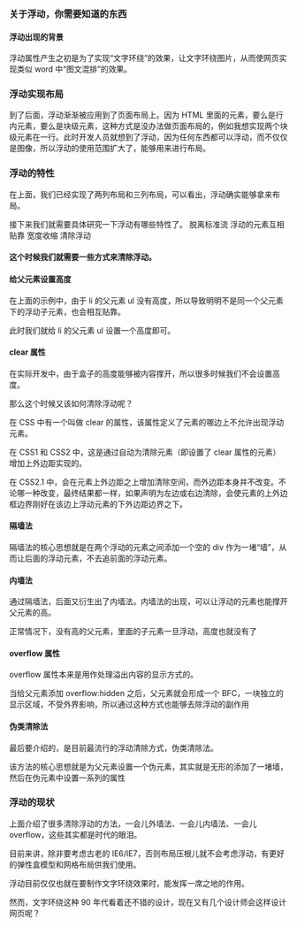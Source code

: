 ### 关于浮动，你需要知道的东西
#### 浮动出现的背景
浮动属性产生之初是为了实现“文字环绕”的效果，让文字环绕图片，从而使网页实现类似 word 中“图文混排”的效果。
### 浮动实现布局

到了后面，浮动渐渐被应用到了页面布局上。因为 HTML 里面的元素，要么是行内元素，要么是块级元素，这种方式是没办法做页面布局的，例如我想实现两个块级元素在一行。此时开发人员就想到了浮动，因为任何东西都可以浮动，而不仅仅是图像，所以浮动的使用范围扩大了，能够用来进行布局。

### 浮动的特性
在上面，我们已经实现了两列布局和三列布局，可以看出，浮动确实能够拿来布局。

接下来我们就需要具体研究一下浮动有哪些特性了。
脱离标准流
浮动的元素互相贴靠
宽度收缩
清除浮动

#### 这个时候我们就需要一些方式来清除浮动。

#### 给父元素设置高度
在上面的示例中，由于 li 的父元素 ul 没有高度，所以导致明明不是同一个父元素下的浮动子元素，也会相互贴靠。

此时我们就给 li 的父元素 ul 设置一个高度即可。

#### clear 属性
在实际开发中，由于盒子的高度能够被内容撑开，所以很多时候我们不会设置高度。

那么这个时候又该如何清除浮动呢？

在 CSS 中有一个叫做 clear 的属性，该属性定义了元素的哪边上不允许出现浮动元素。

在 CSS1 和 CSS2 中，这是通过自动为清除元素（即设置了 clear 属性的元素）增加上外边距实现的。

在 CSS2.1 中，会在元素上外边距之上增加清除空间，而外边距本身并不改变。不论哪一种改变，最终结果都一样，如果声明为左边或右边清除，会使元素的上外边框边界刚好在该边上浮动元素的下外边距边界之下。

#### 隔墙法
隔墙法的核心思想就是在两个浮动的元素之间添加一个空的 div 作为一堵“墙”，从而让后面的浮动元素，不去追前面的浮动元素。

#### 内墙法
通过隔墙法，后面又衍生出了内墙法。内墙法的出现，可以让浮动的元素也能撑开父元素的高。

正常情况下，没有高的父元素，里面的子元素一旦浮动，高度也就没有了
#### overflow 属性
overflow 属性本来是用作处理溢出内容的显示方式的。

当给父元素添加 overflow:hidden 之后，父元素就会形成一个 BFC，一块独立的显示区域，不受外界影响，所以通过这种方式也能够去除浮动的副作用

#### 伪类清除法
最后要介绍的，是目前最流行的浮动清除方式，伪类清除法。

该方法的核心思想就是为父元素设置一个伪元素，其实就是无形的添加了一堵墙，然后在伪元素中设置一系列的属性

### 浮动的现状
上面介绍了很多清除浮动的方法，一会儿外墙法、一会儿内墙法、一会儿 overflow，这些其实都是时代的眼泪。

目前来讲，除非要考虑古老的 IE6/IE7，否则布局压根儿就不会考虑浮动，有更好的弹性盒模型和网格布局供我们使用。

浮动目前仅仅也就在要制作文字环绕效果时，能发挥一席之地的作用。

然而，文字环绕这种 90 年代看着还不错的设计，现在又有几个设计师会这样设计网页呢？
